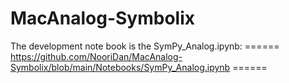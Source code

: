 # MacAnalog-Symbolix
The development note book is the SymPy_Analog.ipynb:
====== https://github.com/NooriDan/MacAnalog-Symbolix/blob/main/Notebooks/SymPy_Analog.ipynb ======
